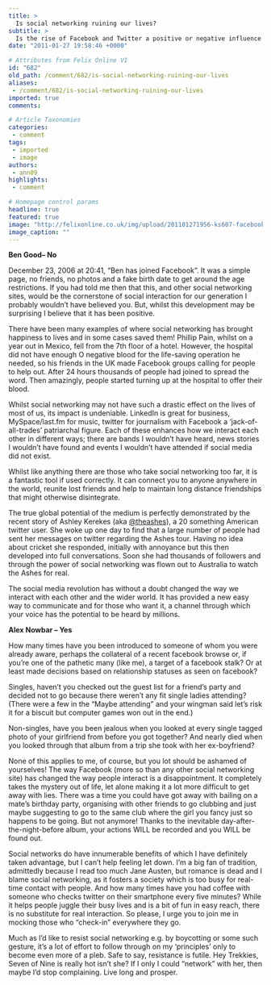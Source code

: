 ```yaml
---
title: >
  Is social networking ruining our lives?
subtitle: >
  Is the rise of Facebook and Twitter a positive or negative influence in the 21st century?
date: "2011-01-27 19:58:46 +0000"

# Attributes from Felix Online V1
id: "682"
old_path: /comment/682/is-social-networking-ruining-our-lives
aliases:
 - /comment/682/is-social-networking-ruining-our-lives
imported: true
comments:

# Article Taxonomies
categories:
 - comment
tags:
 - imported
 - image
authors:
 - ann09
highlights:
 - comment

# Homepage control params
headline: true
featured: true
image: "http://felixonline.co.uk/img/upload/201101271956-ks607-facebook.jpg"
image_caption: ""
---
```


__Ben Good– No__

December 23, 2006 at 20:41, “Ben has joined Facebook”. It was a simple page, no friends, no photos and a fake birth date to get around the age restrictions. If you had told me then that this, and other social networking sites, would be the cornerstone of social interaction for our generation I probably wouldn’t have believed you. But, whilst this development may be surprising I believe that it has been positive.

There have been many examples of where social networking has brought happiness to lives and in some cases saved them! Phillip Pain, whilst on a year out in Mexico, fell from the 7th floor of a hotel. However, the hospital did not have enough O negative blood for the life-saving operation he needed, so his friends in the UK made Facebook groups calling for people to help out. After 24 hours thousands of people had joined to spread the word. Then amazingly, people started turning up at the hospital to offer their blood.

Whilst social networking may not have such a drastic effect on the lives of most of us, its impact is undeniable. LinkedIn is great for business, MySpace/last.fm for music, twitter for journalism with Facebook a ‘jack-of-all-trades’ patriarchal figure. Each of these enhances how we interact each other in different ways; there are bands I wouldn’t have heard, news stories I wouldn’t have found and events I wouldn’t have attended if social media did not exist.

Whilst like anything there are those who take social networking too far, it is a fantastic tool if used correctly. It can connect you to anyone anywhere in the world, reunite lost friends and help to maintain long distance friendships that might otherwise disintegrate.

The true global potential of the medium is perfectly demonstrated by the recent story of Ashley Kerekes (aka [@theashes](http://twitter.com/theashes)), a 20 something American twitter user. She woke up one day to find that a large number of people had sent her messages on twitter regarding the Ashes tour. Having no idea about cricket she responded, initially with annoyance but this then developed into full conversations. Soon she had thousands of followers and through the power of social networking was flown out to Australia to watch the Ashes for real.

The social media revolution has without a doubt changed the way we interact with each other and the wider world. It has provided a new easy way to communicate and for those who want it, a channel through which your voice has the potential to be heard by millions.

__Alex Nowbar – Yes__

How many times have you been introduced to someone of whom you were already aware, perhaps the collateral of a recent facebook browse or, if you’re one of the pathetic many (like me), a target of a facebook stalk? Or at least made decisions based on relationship statuses as seen on facebook?

Singles, haven’t you checked out the guest list for a friend’s party and decided not to go because there weren’t any fit single ladies attending? (There were a few in the “Maybe attending” and your wingman said let’s risk it for a biscuit but computer games won out in the end.)

Non-singles, have you been jealous when you looked at every single tagged photo of your girlfriend from before you got together? And nearly died when you looked through that album from a trip she took with her ex-boyfriend?

None of this applies to me, of course, but you lot should be ashamed of yourselves! The way Facebook (more so than any other social networking site) has changed the way people interact is a disappointment. It completely takes the mystery out of life, let alone making it a lot more difficult to get away with lies. There was a time you could have got away with bailing on a mate’s birthday party, organising with other friends to go clubbing and just maybe suggesting to go to the same club where the girl you fancy just so happens to be going. But not anymore! Thanks to the inevitable day-after-the-night-before album, your actions WILL be recorded and you WILL be found out.

Social networks do have innumerable benefits of which I have definitely taken advantage, but I can’t help feeling let down. I’m a big fan of tradition, admittedly because I read too much Jane Austen, but romance is dead and I blame social networking, as it fosters a society which is too busy for real-time contact with people. And how many times have you had coffee with someone who checks twitter on their smartphone every five minutes? While it helps people juggle their busy lives and is a bit of fun in easy reach, there is no substitute for real interaction. So please, I urge you to join me in mocking those who “check-in” everywhere they go.

Much as I’d like to resist social networking e.g. by boycotting or some such gesture, it’s a lot of effort to follow through on my ‘principles’ only to become even more of a pleb. Safe to say, resistance is futile. Hey Trekkies, Seven of Nine is really hot isn’t she? If I only I could “network” with her, then maybe I’d stop complaining. Live long and prosper.
